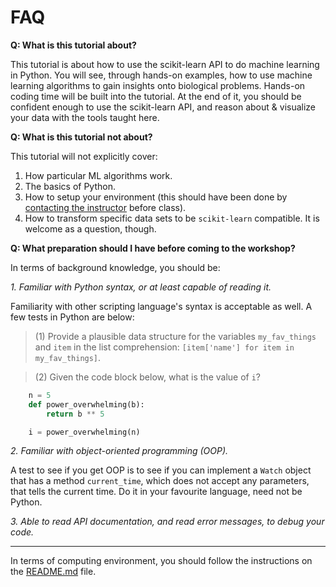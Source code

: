 # FAQ

**Q: What is this tutorial about?**

This tutorial is about how to use the scikit-learn API to do machine learning in Python. You will see, through hands-on examples, how to use machine learning algorithms to gain insights onto biological problems. Hands-on coding time will be built into the tutorial. At the end of it, you should be confident enough to use the scikit-learn API, and reason about & visualize your data with the tools taught here.

**Q: What is this tutorial not about?**

This tutorial will not explicitly cover:

1. How particular ML algorithms work.
1. The basics of Python.
1. How to setup your environment (this should have been done by [contacting the instructor][2] before class).
1. How to transform specific data sets to be `scikit-learn` compatible. It is welcome as a question, though.

**Q: What preparation should I have before coming to the workshop?**

In terms of background knowledge, you should be:

*1. Familiar with Python syntax, or at least capable of reading it.* 

Familiarity with other scripting language's syntax is acceptable as well. A few tests in Python are below:

>(1) Provide a plausible data structure for the variables `my_fav_things` and `item` in the list comprehension: `[item['name'] for item in my_fav_things]`.
    
> (2) Given the code block below, what is the value of `i`?

```python
    n = 5
    def power_overwhelming(b):
        return b ** 5

    i = power_overwhelming(n)
```

*2. Familiar with object-oriented programming (OOP).* 

A test to see if you get OOP is to see if you can implement a `Watch` object that has a method `current_time`, which does not accept any parameters, that tells the current time. Do it in your favourite language, need not be Python. 

*3. Able to read API documentation, and read error messages, to debug your code.*

---

In terms of computing environment, you should follow the instructions on the [README.md][1] file.


[1]: README.md
[2]: mailto:ericmajinglong@gmail.com